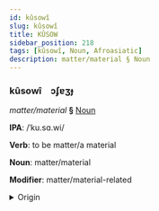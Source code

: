```yaml
---
id: kûsowî
slug: kûsowî
title: KÛSOW
sidebar_position: 218
tags: [kûsowî, Noun, Afroasiatic]
description: matter/material § Noun
---
```


### kûsowî&emsp;<span kind="abugida">ɔʄɐʒɟ</span>

*matter/material* **§** [Noun](../../tags/Noun)

**IPA**: /ˈku.sɑ.wi/

**Verb**: to be matter/a material

**Noun**: matter/material

**Modifier**: matter/material-related

<details>
    <summary>Origin</summary>
    Amharic ቁሳዊ k’usawī /kʼusawi/<br/>
    <em>Afroasiatic Language Family</em>
</details>